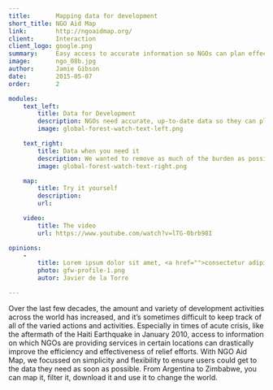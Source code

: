 ```yaml
---
title:       Mapping data for development
short_title: NGO Aid Map
link:        http://ngoaidmap.org/
client:      Interaction
client_logo: google.png
summary:     Easy access to accurate information so NGOs can plan effective development actions
image:       ngo_08b.jpg
author:      Jamie Gibson
date:        2015-05-07
order:       2

modules:
    text_left:
        title: Data for Development
        description: NGOs need accurate, up-to-date data so they can plan new activities, coordinate existing work and report on what they’ve done. With NGO Aid Map you can quickly find out which activities are happening in a particular sector or geographic area. 
        image: global-forest-watch-text-left.png

    text_right:
        title: Data when you need it 
        description: We wanted to remove as much of the burden as possible involved in finding, entering or updating data, making the process quick and easy. This is especially important when trying to mobilise emergency responses, and NGO Aid Map was used in Haiti after the 2010 earthquake and recently in the Horn of Africa. 
        image: global-forest-watch-text-right.png

    map:
        title: Try it yourself
        description:
        url: 

    video:
        title: The video
        url: https://www.youtube.com/watch?v=lTG-0brb98I

opinions:
    -
        title: Lorem ipsum dolor sit amet, <a href="">consectetur adipisicing</a> elit, sed do eiusmod tempor incididunt.
        photo: gfw-profile-1.png
        autor: Javier de la Torre

---
```


Over the last few decades, the amount and variety of development activities across the world has increased, and it’s sometimes difficult to keep track of all of the varied actions and activities. Especially in times of acute crisis, like the aftermath of the Haiti Earthquake in January 2010, access to information on which NGOs are providing services in certain locations can drastically improve the efficiency and effectiveness of relief efforts. With NGO Aid Map, we focussed on simplicity and flexibility to ensure users could get to the data they need as soon as possible. From Argentina to Zimbabwe, you can map it, filter it, download it and use it to change the world. 
